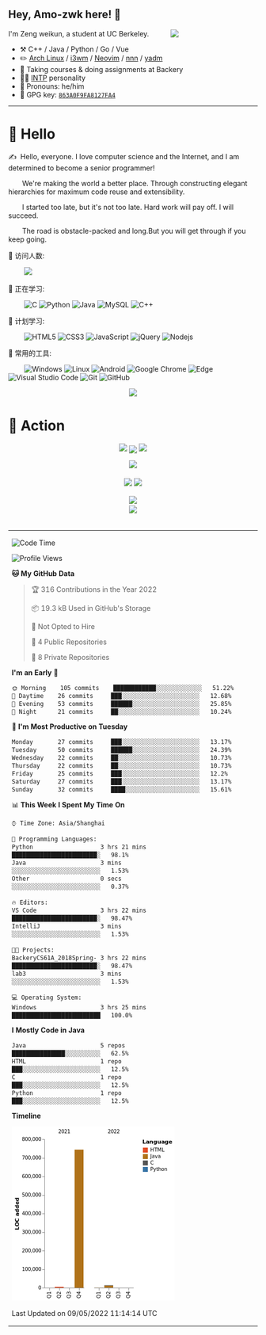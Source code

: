 ## Hey, Amo-zwk here! :wave:

<img align="right" width="35%" auto src="https://cdn.jsdelivr.net/gh/sun0225SUN/photos/images/202108300019556.gif">
I'm Zeng weikun, a student at UC Berkeley.

-   :hammer_and_pick: C++ / Java / Python / Go / Vue
-   :pencil2: [Arch Linux](https://wiki.archlinux.org/title/Arch_Linux) / [i3wm](https://i3wm.org/) / [Neovim](https://neovim.io/) / [nnn](https://github.com/jarun/nnn) / [yadm](https://github.com/TheLocehiliosan/yadm)
-   :seedling: Taking courses & doing assignments at Backery
-   :man_scientist: [INTP](https://www.16personalities.com/intp-personality) personality
-   :man: Pronouns: he/him
-   :key: GPG key: [`863A0F9FA8127FA4`](https://github.com/Amo-zwk.gpg)

---
#  🙋 Hello

<p>✍️&nbsp;&nbsp;Hello, everyone. I love computer science and the Internet, and I am determined to become a senior programmer!</p>
<p>&emsp;&emsp;We're making the world a better place. Through constructing elegant hierarchies for maximum code reuse and extensibility.</p>
<p>&emsp;&emsp;I started too late, but it's not too late. Hard work will pay off. I will succeed.</p>
<p>&emsp;&emsp;The road is obstacle-packed and long.But you will get through if you keep going.</p>

👯 访问人数:

&emsp;&emsp;
<img  src="https://visitor-badge.glitch.me/badge?page_id=Amo-zwk" />

💪 正在学习: 

&emsp;&emsp;
![C](https://img.shields.io/badge/c-%2300599C.svg?style=flat-square&logo=c&logoColor=white)
![Python](https://img.shields.io/badge/-Python-pink?style=flat-square&logo=Python)
![Java](https://img.shields.io/badge/-java-yellow?style=flat-square&logo=java)
![MySQL](https://img.shields.io/badge/mysql-%2300f.svg?style=flat-square&logo=mysql&logoColor=white)
![C++](https://img.shields.io/badge/-C++-00599C?style=flat-square&logo=c)

🧠 计划学习:

&emsp;&emsp;
![HTML5](https://img.shields.io/badge/-HTML5-E34F26?style=flat-square&logo=html5&logoColor=white)
![CSS3](https://img.shields.io/badge/-CSS3-1572B6?style=flat-square&logo=css3)
![JavaScript](https://img.shields.io/badge/-JavaScript-oringe?style=flat-square&logo=javascript)
![jQuery](https://img.shields.io/badge/jquery-%230769AD.svg?style=style=flat-square&logo=jquery&logoColor=white)
![Nodejs](https://img.shields.io/badge/-Nodejs-c0ebd?style=flat-square&logo=Node.js)

🧰 常用的工具:

&emsp;&emsp; 
![Windows](https://img.shields.io/badge/Windows-0078D6?style=flat-square&logo=windows&logoColor=white)
![Linux](https://img.shields.io/badge/Linux-FCC624?style=style=flat-square&logo=linux&logoColor=black)
![Android](https://img.shields.io/badge/Android-3DDC84?style=flat-square&logo=android&logoColor=white)
![Google Chrome](https://img.shields.io/badge/Chrome-4285F4?style=flat-square&logo=GoogleChrome&logoColor=white)
![Edge](https://img.shields.io/badge/Edge-0078D7?style=flat-square&logo=Microsoft-edge&logoColor=white)
![Visual Studio Code](https://img.shields.io/badge/-Visual%20Studio%20Code-007ACC?style=flat-square&logo=Visual%20Studio%20Code&logoColor=fff)
![Git](https://img.shields.io/badge/-Git-FCC624?style=flat-square&logo=git)
![GitHub](https://img.shields.io/badge/-GitHub-pink?style=flat-square&logo=github)

<div align="center"><img src="https://cdn.jsdelivr.net/gh/sun0225SUN/photos/images/202110311924844.png" /></div>

# 🚀 Action 

<!-- 连续提交代码天数记录 -->
<p align="center">
  <img width="150" src="https://cdn.jsdelivr.net/gh/sun0225SUN/photos/images/202108300310676.png" />
  <img align="center" src="https://github-readme-streak-stats.herokuapp.com/?user=Amo-zwk&theme=dark&hide_border=true" />
  <img width="150" src="https://cdn.jsdelivr.net/gh/sun0225SUN/photos/images/202108300312623.png" />
</p>



<!-- GitHub奖杯🏆 -->
<div align="center"><img  src="https://github-profile-trophy.vercel.app/?username=Amo-zwk&theme=gruvbox&row=1&column=7&no-frame=true&no-bg=true" /></div>
<br>  
<!-- GitHub数据统计 -->
<div align="center">
  <img   height="150px" src="https://github-readme-stats.vercel.app/api?username=Amo-zwk&text_color=000&icon_color=000&bg_color=0,ea6161,ffc64d,fffc4d,52fa5a&theme=graywhite" />
  <img   height="150px" src="https://github-readme-stats.vercel.app/api/top-langs/?username=Amo-zwk&layout=compact&text_color=000&icon_color=fff&bg_color=0,52fa5a,4dfcff,c64dff&theme=graywhite" />
</div>
<br>  
<!-- GitHub Activity Graph -->
<div align="center"><img src="https://activity-graph.herokuapp.com/graph?username=Amo-zwk&theme=xcode" /></div>
<div align="center"><img src="https://cdn.jsdelivr.net/gh/Amo-zwk/Amo-zwk/assets/github-contribution-grid-snake.svg" /></div>
<br>  

<!-- wakatime 统计 -->
<table align="center">
<tr>
<td valign="top">  

<!--START_SECTION:waka-->
![Code Time](http://img.shields.io/badge/Code%20Time-83%20hrs%2051%20mins-blue)

![Profile Views](http://img.shields.io/badge/Profile%20Views-1-blue)

**🐱 My GitHub Data** 

> 🏆 316 Contributions in the Year 2022
 > 
> 📦 19.3 kB Used in GitHub's Storage 
 > 
> 🚫 Not Opted to Hire
 > 
> 📜 4 Public Repositories 
 > 
> 🔑 8 Private Repositories  
 > 
**I'm an Early 🐤** 

```text
🌞 Morning    105 commits    ████████████░░░░░░░░░░░░░   51.22% 
🌆 Daytime    26 commits     ███░░░░░░░░░░░░░░░░░░░░░░   12.68% 
🌃 Evening    53 commits     ██████░░░░░░░░░░░░░░░░░░░   25.85% 
🌙 Night      21 commits     ██░░░░░░░░░░░░░░░░░░░░░░░   10.24%

```
📅 **I'm Most Productive on Tuesday** 

```text
Monday       27 commits     ███░░░░░░░░░░░░░░░░░░░░░░   13.17% 
Tuesday      50 commits     ██████░░░░░░░░░░░░░░░░░░░   24.39% 
Wednesday    22 commits     ██░░░░░░░░░░░░░░░░░░░░░░░   10.73% 
Thursday     22 commits     ██░░░░░░░░░░░░░░░░░░░░░░░   10.73% 
Friday       25 commits     ███░░░░░░░░░░░░░░░░░░░░░░   12.2% 
Saturday     27 commits     ███░░░░░░░░░░░░░░░░░░░░░░   13.17% 
Sunday       32 commits     ████░░░░░░░░░░░░░░░░░░░░░   15.61%

```


📊 **This Week I Spent My Time On** 

```text
⌚︎ Time Zone: Asia/Shanghai

💬 Programming Languages: 
Python                   3 hrs 21 mins       ████████████████████████░   98.1% 
Java                     3 mins              ░░░░░░░░░░░░░░░░░░░░░░░░░   1.53% 
Other                    0 secs              ░░░░░░░░░░░░░░░░░░░░░░░░░   0.37%

🔥 Editors: 
VS Code                  3 hrs 22 mins       ████████████████████████░   98.47% 
IntelliJ                 3 mins              ░░░░░░░░░░░░░░░░░░░░░░░░░   1.53%

🐱‍💻 Projects: 
BackeryCS61A_2018Spring- 3 hrs 22 mins       ████████████████████████░   98.47% 
lab3                     3 mins              ░░░░░░░░░░░░░░░░░░░░░░░░░   1.53%

💻 Operating System: 
Windows                  3 hrs 25 mins       █████████████████████████   100.0%

```

**I Mostly Code in Java** 

```text
Java                     5 repos             ███████████████░░░░░░░░░░   62.5% 
HTML                     1 repo              ███░░░░░░░░░░░░░░░░░░░░░░   12.5% 
C                        1 repo              ███░░░░░░░░░░░░░░░░░░░░░░   12.5% 
Python                   1 repo              ███░░░░░░░░░░░░░░░░░░░░░░   12.5%

```


**Timeline**

![Chart not found](https://raw.githubusercontent.com/Amo-zwk/Amo-zwk/main/charts/bar_graph.png) 


 Last Updated on 09/05/2022 11:14:14 UTC
<!--END_SECTION:waka-->
  
</tr>
</table>
